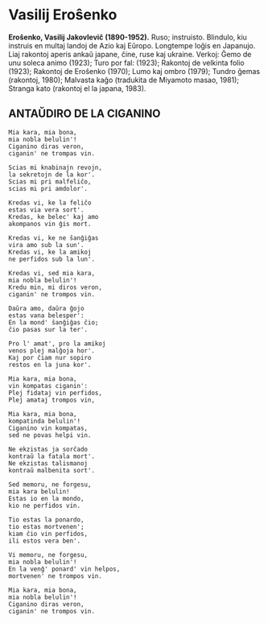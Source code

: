 # Vasilij Eroŝenko
**Eroŝenko, Vasilij Jakovleviĉ (1890-1952).** Ruso; instruisto. Blindulo, kiu instruis en multaj landoj de Azio kaj Eŭropo. Longtempe loĝis en Japanujo. Liaj rakontoj aperis ankaŭ japane, ĉine, ruse kaj ukraine. Verkoj: Ĝemo de unu soleca animo (1923); Turo por fal: (1923); Rakontoj de velkinta folio (1923); Rakontoj de Eroŝenko (1970); Lumo kaj ombro (1979); Tundro ĝemas (rakontoj, 1980); Malvasta kaĝo (tradukita de Miyamoto masao, 1981); Stranga kato (rakontoj el la japana, 1983).

## ANTAŬDIRO DE LA CIGANINO

    Mia kara, mia bona,
    mia nobla belulin'!
    Ciganino diras veron,
    ciganin' ne trompas vin.

    Scias mi knabinajn revojn,
    la sekretojn de la kor'.
    Scias mi pri malfeliĉo,
    scias mi pri amdolor'.

    Kredas vi, ke la feliĉo
    estas via vera sort'.
    Kredas, ke belec' kaj amo
    akompanos vin ĝis mort.

    Kredas vi, ke ne ŝanĝiĝas
    vira amo sub la sun'.
    Kredas vi, ke la amikoj
    ne perfidos sub la lun'.

    Kredas vi, sed mia kara,
    mia nobla belulin'!
    Kredu min, mi diros veron,
    ciganin' ne trompos vin.

    Daŭra amo, daŭra ĝojo
    estas vana belesper':
    En la mond' ŝanĝiĝas ĉio;
    ĉio pasas sur la ter'.

    Pro l' amat', pro la amikoj
    venos plej malĝoja hor'.
    Kaj por ĉiam nur sopiro
    restos en la juna kor'.

    Mia kara, mia bona,
    vin kompatas ciganin':
    Plej fidataj vin perfidos,
    Plej amataj trompos vin,

    Mia kara, mia bona,
    kompatinda belulin'!
    Ciganino vin kompatas,
    sed ne povas helpi vin.

    Ne ekzistas ja sorĉado
    kontraŭ la fatala mort'.
    Ne ekzistas talismanoj
    kontraŭ malbenita sort'.

    Sed memoru, ne forgesu,
    mia kara belulin!
    Estas io en la mondo,
    kio ne perfidos vin.

    Tio estas la ponardo,
    tio estas mortvenen';
    kiam ĉio vin perfidos,
    ili estos vera ben'.

    Vi memoru, ne forgesu,
    mia nobla belulin'!
    En la venĝ' ponard' vin helpos,
    mortvenen' ne trompos vin.

    Mia kara, mia bona,
    mia nobla belulin'!
    Ciganino diras veron,
    ciganin' ne trompos vin.
